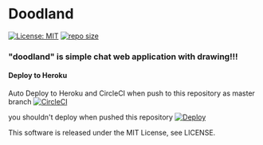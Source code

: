 # Doodland
[![License: MIT](https://img.shields.io/badge/License-MIT-yellow.svg)](https://opensource.org/licenses/MIT) [![repo size](https://img.shields.io/github/repo-size/haryoiro/TS_DrawChatApp)](https://github.com/haryoiro/TS_DrawChatApp)


### "doodland" is simple chat web application with drawing!!!


#### Deploy to Heroku
Auto Deploy to Heroku and CircleCI when push to this repository as master branch
 [![CircleCI](https://circleci.com/gh/haryoiro/TS_DrawChatApp/tree/master.svg?style=svg)](https://circleci.com/gh/haryoiro/TS_DrawChatApp/tree/master)


 you shouldn't deploy when pushed this repository
 [![Deploy](https://www.herokucdn.com/deploy/button.svg)](https://heroku.com/deploy)
 
 
This software is released under the MIT License, see LICENSE.
